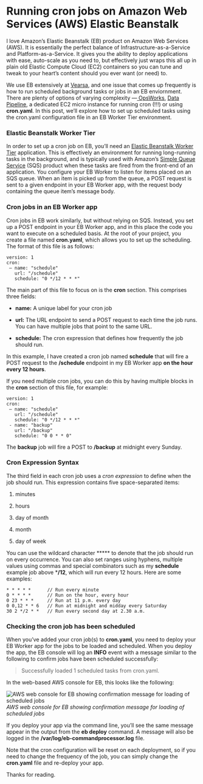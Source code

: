 
# Running cron jobs on Amazon Web Services (AWS) Elastic Beanstalk

I love Amazon’s Elastic Beanstalk (EB) product on Amazon Web Services (AWS). It is essentially the perfect balance of Infrastructure-as-a-Service and Platform-as-a-Service. It gives you the ability to deploy applications with ease, auto-scale as you need to, but effectively just wraps this all up in plain old Elastic Compute Cloud (EC2) containers so you can tune and tweak to your heart’s content should you ever want (or need) to.

We use EB extensively at [Vearsa](https://www.vearsa.com), and one issue that comes up frequently is how to run scheduled background tasks or jobs in an EB enviornment. There are plenty of options of varying complexity —[ OpsWorks](http://aws.amazon.com/opsworks/), [Data Pipeline](http://aws.amazon.com/datapipeline/), a dedicated EC2 micro instance for running cron (!!!) or using **cron.yaml**. In this post, we’ll explore how to set up scheduled tasks using the cron.yaml configuration file in an EB Worker Tier environment.

### Elastic Beanstalk Worker Tier

In order to set up a cron job on EB, you’ll need an [Elastic Beanstalk Worker Tier](http://docs.aws.amazon.com/elasticbeanstalk/latest/dg/using-features-managing-env-tiers.html) application. This is effectively an environment for running long-running tasks in the background, and is typically used with Amazon’s [Simple Queue Service](http://aws.amazon.com/sqs/) (SQS) product when these tasks are fired from the front-end of an application. You configure your EB Worker to listen for items placed on an SQS queue. When an item is picked up from the queue, a POST request is sent to a given endpoint in your EB Worker app, with the request body containing the queue item’s message body.

### Cron jobs in an EB Worker app

Cron jobs in EB work similarly, but without relying on SQS. Instead, you set up a POST endpoint in your EB Worker app, and in this place the code you want to execute on a scheduled basis. At the root of your project, you create a file named **cron.yaml**, which allows you to set up the scheduling. The format of this file is as follows:

    version: 1
    cron:
     — name: "schedule"
       url: "/schedule"
       schedule: "0 */12 * * *"

The main part of this file to focus on is the **cron** section. This comprises three fields:

* **name:** A unique label for your cron job

* **url:** The URL endpoint to send a POST request to each time the job runs. You can have multiple jobs that point to the same URL.

* **schedule:** The cron expression that defines how frequently the job should run.

In this example, I have created a cron job named **schedule** that will fire a POST request to the **/schedule** endpoint in my EB Worker app **on the hour every 12 hours**.

If you need multiple cron jobs, you can do this by having multiple blocks in the **cron** section of this file, for example:

    version: 1
    cron:
     — name: "schedule"
       url: "/schedule"
       schedule: "0 */12 * * *"
     - name: "backup"
       url: "/backup"
       schedule: "0 0 * * 0"

The **backup** job will fire a POST to **/backup** at midnight every Sunday.

### Cron Expression Syntax

The third field in each cron job uses a *cron expression* to define when the job should run. This expression contains five space-separated items:

1. minutes

1. hours

1. day of month

1. month

1. day of week

You can use the wildcard character ***** to denote that the job should run on every occurrence. You can also set ranges using hyphens, multiple values using commas and special combinators such as my **schedule** example job above ***/12**, which will run every 12 hours. Here are some examples:

    * * * * *      // Run every minute
    0 * * * *      // Run on the hour, every hour
    0 23 * * *     // Run at 11 p.m. every day
    0 0,12 * * 6   // Run at midnight and midday every Saturday
    30 2 */2 * *   // Run every second day at 2.30 a.m.

### Checking the cron job has been scheduled

When you’ve added your cron job(s) to **cron.yaml**, you need to deploy your EB Worker app for the jobs to be loaded and scheduled. When you deploy the app, the EB console will log an **INFO** event with a message similar to the following to confirm jobs have been scheduled successfully:
> Successfully loaded 1 scheduled tasks from cron.yaml.

In the web-based AWS console for EB, this looks like the following:

![AWS web console for EB showing confirmation message for loading of scheduled jobs](https://cdn-images-1.medium.com/max/4736/1*h7W4SxXqk1FfHknmM3qn4A.png)*AWS web console for EB showing confirmation message for loading of scheduled jobs*

If you deploy your app via the command line, you’ll see the same message appear in the output from the **eb deploy** command. A message will also be logged in the **/var/log/eb-commandprocessor.log** file.

Note that the cron configuration will be reset on each deployment, so if you need to change the frequency of the job, you can simply change the **cron.yaml** file and re-deploy your app.

Thanks for reading.
